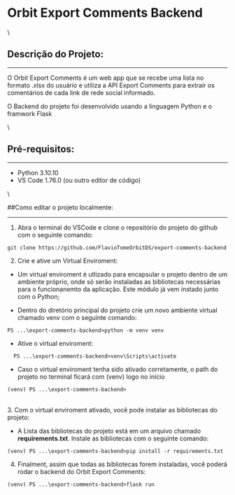 # Orbit Export Comments Backend

\

## Descrição do Projeto:


---



O Orbit Export Comments é um web app que se recebe uma lista no formato .xlsx do usuário e utiliza a API Export Comments para extrair os comentários de cada link de rede social informado.

O Backend do projeto foi desenvolvido usando a linguagem Python e o framwork Flask

\
## Pré-requisitos:


---



*   Python 3.10.10
*   VS Code 1.76.0 (ou outro editor de código)

\

##Como editar o projeto localmente:


---



1.   Abra o terminal do VSCode e clone o repositório do projeto do github com o seguinte comando:
  ```
  git clone https://github.com/FlavioTomeOrbitDS/export-comments-backend
  ```



2.  Crie e ative um Virtual Enviroment:


  *   Um virtual enviroment é utlizado para encapsular o projeto dentro de um ambiente próprio, onde só serão instaladas as bibliotecas necessárias para o funcionanemto da aplicação. Este módulo já vem instado junto com o Python;



  *   Dentro do diretório principal do projeto crie um novo ambiente virtual chamado venv com o seguinte comando:   
```
PS ...\export-comments-backend>python -m venv venv
```

* Ative o virtual enviroment:
```
  PS ...\export-comments-backend>venv\Scripts\activate
```
* Caso o virtual enviroment tenha sido ativado corretamente, o path do projeto no terminal ficará com (venv) logo no início
```
(venv) PS ...\export-comments-backend>
```
\
3. Com o virtual enviroment ativado, você pode instalar as bibliotecas do projeto:

* A Lista das bibliotecas do projeto está em um arquivo chamado **requirements.txt**. Instale as bibliotecas com o seguinte comando:
```
(venv) PS ...\export-comments-backend>pip install -r requirements.txt
```

4. Finalment, assim que todas as bibliotecas forem instaladas, você poderá rodar o backend do Orbit Export Comments:
```
(venv) PS ...\export-comments-backend>flask run
```







